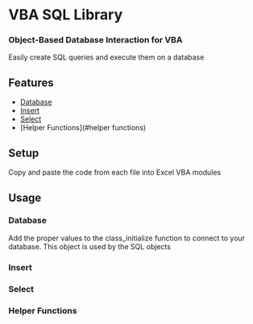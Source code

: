 VBA SQL Library
=====================

### Object-Based Database Interaction for VBA

Easily create SQL queries and execute them on a database

Features
--------
 * [Database](#database)
 * [Insert](#insert)
 * [Select](#select)
 * [Helper Functions](#helper functions)
 
 Setup
-----

 Copy and paste the code from each file into Excel VBA modules
 
 Usage
-----

### Database
Add the proper values to the class_initialize function to connect to your database.
This object is used by the SQL objects

### Insert


### Select

### Helper Functions

